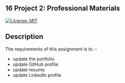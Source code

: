 ## 16 Project 2: Professional Materials

[![License: MIT](https://img.shields.io/badge/License-MIT-yellow.svg)](https://opensource.org/licenses/MIT)

## Description

The requirements of this assignment is to :-

* update the portfolio
* update GitHub profile
* update resume
* update Linkedln profile  